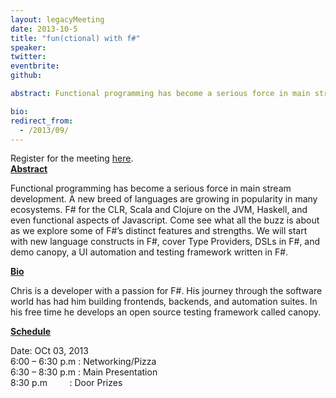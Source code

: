 ```yaml
---
layout: legacyMeeting
date: 2013-10-5
title: "fun(ctional) with f#"
speaker:
twitter:
eventbrite:
github:

abstract: Functional programming has become a serious force in main stream development. A new breed of languages are growing in popularity in many ecosystems. F# for the CLR, Scala and Clojure on the JVM, Haskell, and even functional aspects of Javascript. Come see what all the buzz is about as we explore some of F#&#8217;s distinct features and strengths. We will start with new language constructs in F#, cover Type Providers, DSLs in F#, and demo canopy, a UI automation and testing framework written in F#.

bio:
redirect_from:
  - /2013/09/
---
```


<p>Register for the meeting <a href="https://sigoct.eventbrite.com/">here</a>.<br />
<strong style="text-decoration: underline;">Abstract</strong></p>
<p>Functional programming has become a serious force in main stream development. A new breed of languages are growing in popularity in many ecosystems. F# for the CLR, Scala and Clojure on the JVM, Haskell, and even functional aspects of Javascript. Come see what all the buzz is about as we explore some of F#&#8217;s distinct features and strengths. We will start with new language constructs in F#, cover Type Providers, DSLs in F#, and demo canopy, a UI automation and testing framework written in F#.</p>
<p><strong><span style="text-decoration: underline;">Bio</span></strong></p>
<p>Chris is a developer with a passion for F#. His journey through the software world has had him building frontends, backends, and automation suites. In his free time he develops an open source testing framework called canopy.</p>
<p><strong><span style="text-decoration: underline;">Schedule</span></strong></p>
<p>Date: OCt 03, 2013<br />
6:00 &#8211; 6:30 p.m : Networking/Pizza<br />
6:30 &#8211; 8:30 p.m : Main Presentation<br />
8:30 p.m &nbsp; &nbsp; &nbsp; &nbsp; : Door Prizes</p>


